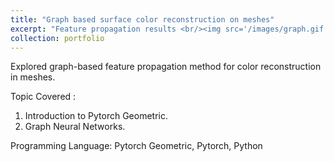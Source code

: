 ```yaml
---
title: "Graph based surface color reconstruction on meshes"
excerpt: "Feature propagation results <br/><img src='/images/graph.gif' >" 
collection: portfolio
---
```


Explored graph-based feature propagation method for color reconstruction in meshes. 

Topic Covered : 
1. Introduction to Pytorch Geometric. 
2. Graph Neural Networks.

Programming Language:
Pytorch Geometric, Pytorch, Python
